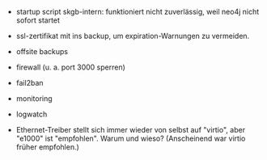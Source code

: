 - startup script skgb-intern: funktioniert nicht zuverlässig, weil neo4j nicht sofort startet

- ssl-zertifikat mit ins backup, um expiration-Warnungen zu vermeiden.

- offsite backups

- firewall (u. a. port 3000 sperren)

- fail2ban

- monitoring

- logwatch

- Ethernet-Treiber stellt sich immer wieder von selbst auf "virtio", aber "e1000" ist "empfohlen". Warum und wieso? (Anscheinend war virtio früher empfohlen.)
